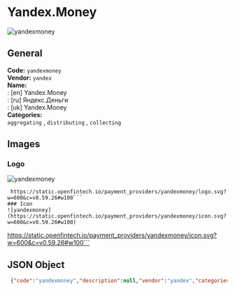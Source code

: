 # Yandex.Money 
![yandexmoney](https://static.openfintech.io/payment_providers/yandexmoney/logo.svg?w=600&c=v0.59.26#w100)  
## General 
**Code:** `yandexmoney`  
**Vendor:** `yandex`  
**Name:**  
:	[en] Yandex.Money  
:	[ru] Яндекс.Деньги  
:	[uk] Yandex.Money  
**Categories:**  
`aggregating`  , `distributing`  , `collecting`  
## Images 
### Logo 
![yandexmoney](https://static.openfintech.io/payment_providers/yandexmoney/logo.svg?w=600&c=v0.59.26#w100)  
```
 https://static.openfintech.io/payment_providers/yandexmoney/logo.svg?w=600&c=v0.59.26#w100```  
### Icon 
![yandexmoney](https://static.openfintech.io/payment_providers/yandexmoney/icon.svg?w=600&c=v0.59.26#w100)  
```
 https://static.openfintech.io/payment_providers/yandexmoney/icon.svg?w=600&c=v0.59.26#w100```  
## JSON Object 
```json
 {"code":"yandexmoney","description":null,"vendor":"yandex","categories":["aggregating","distributing","collecting"],"countries":null,"payment_method":null,"payout_method":null,"metadata":null,"name":{"en":"Yandex.Money","ru":"\u042f\u043d\u0434\u0435\u043a\u0441.\u0414\u0435\u043d\u044c\u0433\u0438","uk":"Yandex.Money"}}```  
